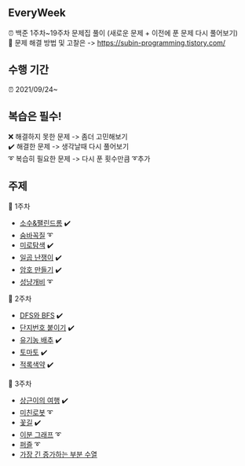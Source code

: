 ## EveryWeek
⏰ 백준 1주차~19주차 문제집 풀이 (새로운 문제 + 이전에 푼 문제 다시 풀어보기)\
🔆 문제 해결 방법 및 고찰은 -> https://subin-programming.tistory.com/ 

## 수행 기간
⏰ 2021/09/24~

## 복습은 필수!
❌ 해결하지 못한 문제 -> 좀더 고민해보기\
✔️ 해결한 문제 -> 생각날때 다시 풀어보기\
➰ 복습히 필요한 문제 -> 다시 푼 횟수만큼 ➰추가

## 주제
🔸 1주차
  - [소수&팰린드롬](https://www.acmicpc.net/problem/1747) ✔️
  - [숨바꼭질](https://www.acmicpc.net/problem/1697) ➰
  - [미로탐색](https://www.acmicpc.net/problem/2178) ✔️
  - [일곱 난쟁이](https://www.acmicpc.net/problem/2309) ✔️
  - [암호 만들기](https://www.acmicpc.net/problem/1759) ✔️
  - [성냥개비](https://www.acmicpc.net/problem/3687) ➰

🔹 2주차
  - [DFS와 BFS](https://www.acmicpc.net/problem/1260) ✔️
  - [단지번호 붙이기](https://www.acmicpc.net/problem/2667) ✔️
  - [유기농 배추](https://www.acmicpc.net/problem/1012) ✔️
  - [토마토](https://www.acmicpc.net/problem/7576) ✔️
  - [적록색약](https://www.acmicpc.net/problem/10026) ✔️

🔸 3주차
  - [상근이의 여행](https://www.acmicpc.net/problem/9372) ✔️
  - [미친로봇](https://www.acmicpc.net/problem/1405) ➰
  - [꽃길](https://www.acmicpc.net/problem/14620) ✔️
  - [이분 그래프](https://www.acmicpc.net/problem/1707) ➰
  - [퍼즐](https://www.acmicpc.net/problem/1525) ➰
  - [가장 긴 증가하는 부분 수열](https://www.acmicpc.net/problem/11053)

